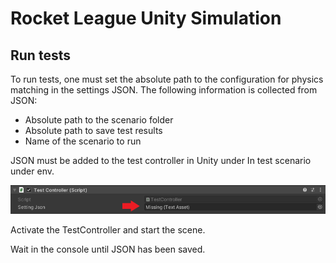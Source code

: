  # Rocket League Unity Simulation
 
 ## Run tests
 
 To run tests, one must set the absolute path to the configuration for physics matching in the settings JSON. The following information is collected from  JSON:

  * Absolute path to the scenario folder
  * Absolute path to save test results
  * Name of the scenario to run

JSON must be added to the test controller in Unity under In test scenario under env. 

 ![image info](./Pictures/TestController.png)
 
 Activate the TestController and start the scene.
 
 Wait in the console until JSON has been saved.

